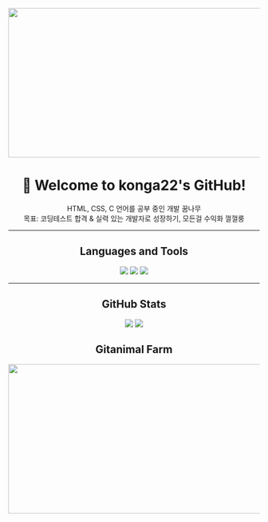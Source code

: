<p align="center">
  <img src="https://render.gitanimals.org/farms/konga22" width="600" height="300" />
</p>

<h1 align="center">👋 Welcome to konga22's GitHub!</h1>

<p align="center">
  HTML, CSS, C 언어를 공부 중인 개발 꿈나무<br>
  목표: 코딩테스트 합격 & 실력 있는 개발자로 성장하기, 모든걸 수익화 껄껄룽<br>
</p>

---

<h2 align="center">Languages and Tools</h2>

<p align="center">
  <img src="https://img.shields.io/badge/C-00599C?style=flat&logo=c&logoColor=white"/>
  <img src="https://img.shields.io/badge/HTML-E34F26?style=flat&logo=html5&logoColor=white"/>
  <img src="https://img.shields.io/badge/CSS-1572B6?style=flat&logo=css3&logoColor=white"/>
</p>

---

<h2 align="center">GitHub Stats</h2>

<p align="center">
  <img src="https://github-readme-stats.vercel.app/api/top-langs/?username=konga22&layout=compact&theme=gruvbox" />
  <img src="https://github-readme-streak-stats.herokuapp.com/?user=konga22&theme=gruvbox" />
</p>



<h2 align="center"> Gitanimal Farm</h2>

<p align="center">
  <a href="https://www.gitanimals.org/en_US?utm_medium=image&utm_source=konga22&utm_content=farm">
    <img src="https://render.gitanimals.org/farms/konga22" width="600" height="300" />
  </a>
</p>
